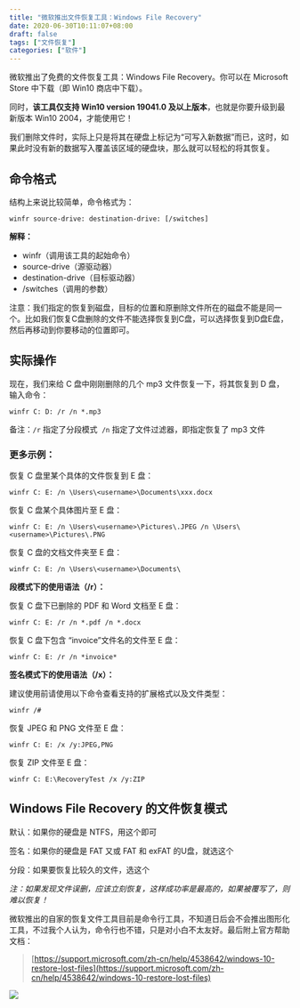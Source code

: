 ```yaml
---
title: "微软推出文件恢复工具：Windows File Recovery"
date: 2020-06-30T10:11:07+08:00
draft: false
tags: ["文件恢复"]
categories: ["软件"]
---
```


微软推出了免费的文件恢复工具：Windows File Recovery。你可以在 Microsoft Store 中下载（即 Win10 商店中下载）。

同时，**该工具仅支持 Win10 version 19041.0 及以上版本**，也就是你要升级到最新版本 Win10 2004，才能使用它！

我们删除文件时，实际上只是将其在硬盘上标记为“可写入新数据”而已，这时，如果此时没有新的数据写入覆盖该区域的硬盘块，那么就可以轻松的将其恢复。

## 命令格式

结构上来说比较简单，命令格式为：

```
winfr source-drive: destination-drive: [/switches] 
```

**解释：**

- winfr（调用该工具的起始命令）
- source-drive（源驱动器）
- destination-drive（目标驱动器）
- /switches（调用的参数）

注意：我们指定的恢复到磁盘，目标的位置和原删除文件所在的磁盘不能是同一个。比如我们恢复C盘删除的文件不能选择恢复到C盘，可以选择恢复到D盘E盘，然后再移动到你要移动的位置即可。


## 实际操作

现在，我们来给 C 盘中刚刚删除的几个 mp3 文件恢复一下，将其恢复到 D 盘，输入命令：

```
winfr C: D: /r /n *.mp3
```

备注：`/r` 指定了分段模式  `/n` 指定了文件过滤器，即指定恢复了 mp3 文件

### 更多示例：

恢复 C 盘里某个具体的文件恢复到 E 盘：

```
winfr C: E: /n \Users\<username>\Documents\xxx.docx
```

恢复 C 盘某个具体图片至 E 盘：

```
winfr C: E: /n \Users\<username>\Pictures\.JPEG /n \Users\<username>\Pictures\.PNG
```

恢复 C 盘的文档文件夹至 E 盘：

```
winfr C: E: /n \Users\<username>\Documents\
```

**段模式下的使用语法（/r）：**

恢复 C 盘下已删除的 PDF 和 Word 文档至 E 盘：

```
winfr C: E: /r /n *.pdf /n *.docx
```

恢复 C 盘下包含 “invoice”文件名的文件至 E 盘：

```
winfr C: E: /r /n *invoice*
```

**签名模式下的使用语法（/x）：**

建议使用前请使用以下命令查看支持的扩展格式以及文件类型：

```
winfr /#
```

恢复 JPEG 和 PNG 文件至 E 盘：

```
winfr C: E: /x /y:JPEG,PNG
```

恢复 ZIP 文件至 E 盘：

```
winfr C: E:\RecoveryTest /x /y:ZIP
```

## Windows File Recovery 的文件恢复模式

默认：如果你的硬盘是 NTFS，用这个即可

签名：如果你的硬盘是 FAT 又或 FAT 和 exFAT 的U盘，就选这个

分段：如果要恢复比较久的文件，选这个

*注：如果发现文件误删，应该立刻恢复，这样成功率是最高的，如果被覆写了，则难以恢复！*

微软推出的自家的恢复文件工具目前是命令行工具，不知道日后会不会推出图形化工具，不过我个人认为，命令行也不错，只是对小白不太友好。最后附上官方帮助文档：

> [https://support.microsoft.com/zh-cn/help/4538642/windows-10-restore-lost-files](https://support.microsoft.com/zh-cn/help/4538642/windows-10-restore-lost-files)

![](https://testingcf.jsdelivr.net/gh/nanjishen/nanjishen/img/gzh-end.png)